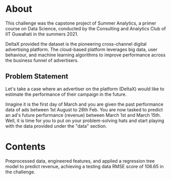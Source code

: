 # About

This challenge was the capstone project of Summer Analytics, a primer course on Data Science, conducted by the Consulting and Analytics Club of IIT Guwahati in the summers 2021.

DeltaX provided the dataset is the pioneering cross-channel digital advertising platform. The cloud-based platform leverages big data, user behaviour, and machine learning algorithms to improve performance across the business funnel of advertisers.

## Problem Statement
Let's take a case where an advertiser on the platform (DeltaX) would like to estimate the performance of their campaign in the future.

Imagine it is the first day of March and you are given the past performance data of ads between 1st August to 28th Feb. You are now tasked to predict an ad's future performance (revenue) between March 1st and March 15th. Well, it is time for you to put on your problem-solving hats and start playing with the data provided under the "data" section.

# Contents
Preprocessed data, engineered features, and applied a regression tree model to predict revenue, achieving a testing data RMSE score of 106.65 in the challenge.
